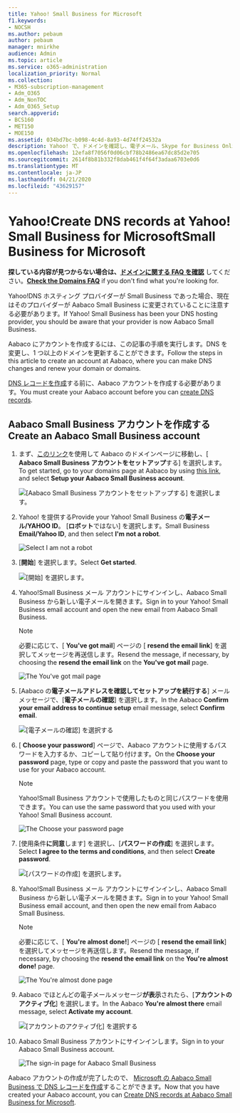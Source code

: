 ```yaml
---
title: Yahoo! Small Business for Microsoft
f1.keywords:
- NOCSH
ms.author: pebaum
author: pebaum
manager: mnirkhe
audience: Admin
ms.topic: article
ms.service: o365-administration
localization_priority: Normal
ms.collection:
- M365-subscription-management
- Adm_O365
- Adm_NonTOC
- Adm_O365_Setup
search.appverid:
- BCS160
- MET150
- MOE150
ms.assetid: 034bd7bc-b098-4c4d-8a93-4d74ff24532a
description: Yahoo! で、ドメインを確認し、電子メール、Skype for Business Online、およびその他のサービスの DNS レコードを設定する方法について説明します。 Microsoft の中小企業。
ms.openlocfilehash: 12efa8f7056f0d06cbf78b2486ea67dc85d2e705
ms.sourcegitcommit: 2614f8b81b332f8dab461f4f64f3adaa6703e0d6
ms.translationtype: MT
ms.contentlocale: ja-JP
ms.lasthandoff: 04/21/2020
ms.locfileid: "43629157"
---
```

# <a name="create-dns-records-at-yahoo-small-business-for-microsoft"></a><span data-ttu-id="cb8a5-105">Yahoo!</span><span class="sxs-lookup"><span data-stu-id="cb8a5-105">Create DNS records at Yahoo!</span></span> <span data-ttu-id="cb8a5-106">Small Business for Microsoft</span><span class="sxs-lookup"><span data-stu-id="cb8a5-106">Small Business for Microsoft</span></span>

 <span data-ttu-id="cb8a5-107">**探している内容が見つからない場合は、[ドメインに関する FAQ を確認](../setup/domains-faq.md)** してください。</span><span class="sxs-lookup"><span data-stu-id="cb8a5-107">**[Check the Domains FAQ](../setup/domains-faq.md)** if you don't find what you're looking for.</span></span> 
  
<span data-ttu-id="cb8a5-p104">Yahoo!DNS ホスティング プロバイダーが Small Business であった場合、現在はそのプロバイダーが Aabaco Small Business に変更されていることに注意する必要があります。</span><span class="sxs-lookup"><span data-stu-id="cb8a5-p104">If Yahoo! Small Business has been your DNS hosting provider, you should be aware that your provider is now Aabaco Small Business.</span></span>
  
<span data-ttu-id="cb8a5-110">Aabaco にアカウントを作成するには、この記事の手順を実行します。DNS を変更し、1 つ以上のドメインを更新することができます。</span><span class="sxs-lookup"><span data-stu-id="cb8a5-110">Follow the steps in this article to create an account at Aabaco, where you can make DNS changes and renew your domain or domains.</span></span>
  
<span data-ttu-id="cb8a5-111">[DNS レコードを作成](../get-help-with-domains/create-dns-records-at-any-dns-hosting-provider.md)する前に、Aabaco アカウントを作成する必要があります。</span><span class="sxs-lookup"><span data-stu-id="cb8a5-111">You must create your Aabaco account before you can [create DNS records](../get-help-with-domains/create-dns-records-at-any-dns-hosting-provider.md).</span></span>

  
## <a name="create-an-aabaco-small-business-account"></a><span data-ttu-id="cb8a5-112">Aabaco Small Business アカウントを作成する</span><span class="sxs-lookup"><span data-stu-id="cb8a5-112">Create an Aabaco Small Business account</span></span>

1. <span data-ttu-id="cb8a5-113">まず、[このリンク](https://www.luminate.com/services/)を使用して Aabaco のドメインページに移動し、[ **Aabaco Small Business アカウントをセットアップ**する] を選択します。</span><span class="sxs-lookup"><span data-stu-id="cb8a5-113">To get started, go to your domains page at Aabaco by using [this link](https://www.luminate.com/services/), and select **Setup your Aabaco Small Business account**.</span></span>
    
    ![[Aabaco Small Business アカウントをセットアップする] を選択します。](../../media/d708f272-d42f-40a1-9aaf-d05d8cfd55cf.png)
  
2. <span data-ttu-id="cb8a5-115">Yahoo! を提供する</span><span class="sxs-lookup"><span data-stu-id="cb8a5-115">Provide your Yahoo!</span></span> <span data-ttu-id="cb8a5-116">Small Business の**電子メール/YAHOO ID**。 [**ロボット**ではない] を選択します。</span><span class="sxs-lookup"><span data-stu-id="cb8a5-116">Small Business **Email/Yahoo ID**, and then select **I'm not a robot**.</span></span>
    
    ![Select I am not a robot](../../media/ded4b5dd-4e04-4baa-ae31-8426b5799151.png)
  
3. <span data-ttu-id="cb8a5-118">[**開始**] を選択します。</span><span class="sxs-lookup"><span data-stu-id="cb8a5-118">Select **Get started**.</span></span>
    
    ![[開始] を選択します。](../../media/6674707d-c222-4f0d-bec4-229d39ab2499.png)
  
4. <span data-ttu-id="cb8a5-p106">Yahoo!Small Business メール アカウントにサインインし、Aabaco Small Business から新しい電子メールを開きます。</span><span class="sxs-lookup"><span data-stu-id="cb8a5-p106">Sign in to your Yahoo! Small Business email account and open the new email from Aabaco Small Business.</span></span>
    
    > [!NOTE]
    > <span data-ttu-id="cb8a5-122">必要に応じて、[ **You've got mail**] ページの [ **resend the email link**] を選択してメッセージを再送信します。</span><span class="sxs-lookup"><span data-stu-id="cb8a5-122">Resend the message, if necessary, by choosing the **resend the email link** on the **You've got mail** page.</span></span> 
  
    ![The You've got mail page](../../media/2e02fc30-6cca-40d6-bb64-131a41b4a369.png)
  
5. <span data-ttu-id="cb8a5-124">[Aabaco の**電子メールアドレスを確認してセットアップを続行する**] メールメッセージで、[**電子メールの確認**] を選択します。</span><span class="sxs-lookup"><span data-stu-id="cb8a5-124">In the Aabaco **Confirm your email address to continue setup** email message, select **Confirm email**.</span></span>
    
    ![[電子メールの確認] を選択する](../../media/eb5f5526-6f90-4a10-83a7-5249a1ebd562.png)
  
6. <span data-ttu-id="cb8a5-126">[ **Choose your password**] ページで、Aabaco アカウントに使用するパスワードを入力するか、コピーして貼り付けます。</span><span class="sxs-lookup"><span data-stu-id="cb8a5-126">On the **Choose your password** page, type or copy and paste the password that you want to use for your Aabaco account.</span></span> 
    
    > [!NOTE]
    > <span data-ttu-id="cb8a5-p107">Yahoo!Small Business アカウントで使用したものと同じパスワードを使用できます。</span><span class="sxs-lookup"><span data-stu-id="cb8a5-p107">You can use the same password that you used with your Yahoo! Small Business account.</span></span> 
  
    ![The Choose your password page](../../media/cc592345-72d1-4a41-9410-a1f3345cfd1d.png)
  
7. <span data-ttu-id="cb8a5-130">[使用条件**に同意**します] を選択し、[**パスワードの作成**] を選択します。</span><span class="sxs-lookup"><span data-stu-id="cb8a5-130">Select **I agree to the terms and conditions**, and then select **Create password**.</span></span>
    
    ![[パスワードの作成] を選択します。](../../media/434aa6a3-076e-4abf-a9cf-31145786e819.png)
  
8. <span data-ttu-id="cb8a5-p108">Yahoo!Small Business メール アカウントにサインインし、Aabaco Small Business から新しい電子メールを開きます。</span><span class="sxs-lookup"><span data-stu-id="cb8a5-p108">Sign in to your Yahoo! Small Business email account, and then open the new email from Aabaco Small Business.</span></span>
    
    > [!NOTE]
    > <span data-ttu-id="cb8a5-p109">必要に応じて、[ **You're almost done!**] ページの [ **resend the email link**] を選択してメッセージを再送信します。</span><span class="sxs-lookup"><span data-stu-id="cb8a5-p109">Resend the message, if necessary, by choosing the **resend the email link** on the **You're almost done!** page.</span></span> 
  
    ![The You're almost done page](../../media/1a4142a3-e140-48a8-9c80-aa126ff08179.png)
  
9. <span data-ttu-id="cb8a5-137">Aabaco でほとんどの電子メールメッセージ**が表示**されたら、[**アカウントのアクティブ化**] を選択します。</span><span class="sxs-lookup"><span data-stu-id="cb8a5-137">In the Aabaco **You're almost there** email message, select **Activate my account**.</span></span>
    
    ![[アカウントのアクティブ化] を選択する](../../media/e76d5edc-d8ba-4d8d-872d-d916716c3618.png)
  
10. <span data-ttu-id="cb8a5-139">Aabaco Small Business アカウントにサインインします。</span><span class="sxs-lookup"><span data-stu-id="cb8a5-139">Sign in to your Aabaco Small Business account.</span></span>
    
    ![The sign-in page for Aabaco Small Business](../../media/4ef3cfc3-26da-4e03-932b-9346ef217848.png)
  
<span data-ttu-id="cb8a5-141">Aabaco アカウントの作成が完了したので、 [Microsoft の Aabaco Small Business で DNS レコードを作成](../get-help-with-domains/create-dns-records-at-any-dns-hosting-provider.md)することができます。</span><span class="sxs-lookup"><span data-stu-id="cb8a5-141">Now that you have created your Aabaco account, you can [Create DNS records at Aabaco Small Business for Microsoft](../get-help-with-domains/create-dns-records-at-any-dns-hosting-provider.md).</span></span>
  

